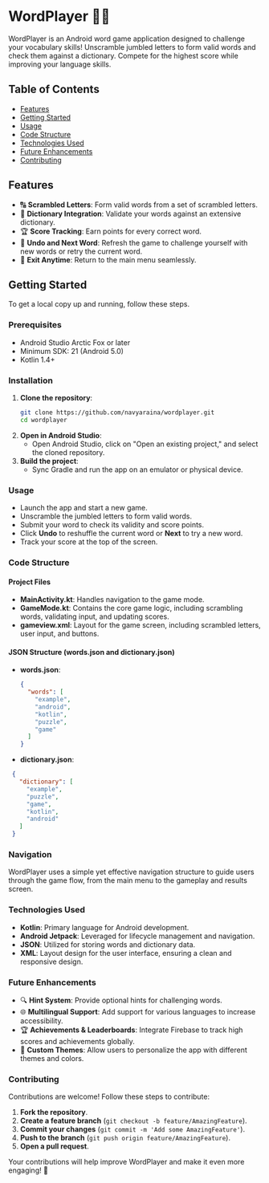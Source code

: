# WordPlayer 🎲🔤

WordPlayer is an Android word game application designed to challenge your vocabulary skills! Unscramble jumbled letters to form valid words and check them against a dictionary. Compete for the highest score while improving your language skills.

## Table of Contents
- [Features](#features)
- [Getting Started](#getting-started)
- [Usage](#usage)
- [Code Structure](#code-structure)
- [Technologies Used](#technologies-used)
- [Future Enhancements](#future-enhancements)
- [Contributing](#contributing)

## Features
- 🔠 **Scrambled Letters**: Form valid words from a set of scrambled letters.
- 📖 **Dictionary Integration**: Validate your words against an extensive dictionary.
- 🏆 **Score Tracking**: Earn points for every correct word.
- 🔄 **Undo and Next Word**: Refresh the game to challenge yourself with new words or retry the current word.
- 🚪 **Exit Anytime**: Return to the main menu seamlessly.

## Getting Started
To get a local copy up and running, follow these steps.

### Prerequisites
- Android Studio Arctic Fox or later
- Minimum SDK: 21 (Android 5.0)
- Kotlin 1.4+

### Installation
1. **Clone the repository**:
   ```bash
   git clone https://github.com/navyaraina/wordplayer.git
   cd wordplayer
   ```
2. **Open in Android Studio**:
    - Open Android Studio, click on "Open an existing project," and select the cloned repository.
3. **Build the project**:
    - Sync Gradle and run the app on an emulator or physical device.

### Usage
- Launch the app and start a new game.
- Unscramble the jumbled letters to form valid words.
- Submit your word to check its validity and score points.
- Click **Undo** to reshuffle the current word or **Next** to try a new word.
- Track your score at the top of the screen.

### Code Structure
#### Project Files
- **MainActivity.kt**: Handles navigation to the game mode.
- **GameMode.kt**: Contains the core game logic, including scrambling words, validating input, and updating scores.
- **gameview.xml**: Layout for the game screen, including scrambled letters, user input, and buttons.

#### JSON Structure (words.json and dictionary.json)
- **words.json**:
  ```json
  {
    "words": [
      "example",
      "android",
      "kotlin",
      "puzzle",
      "game"
    ]
  }
  ```
- **dictionary.json**:
 ```json
  {
    "dictionary": [
      "example",
      "puzzle",
      "game",
      "kotlin",
      "android"
    ]
  }
  ```

### Navigation  
WordPlayer uses a simple yet effective navigation structure to guide users through the game flow, from the main menu to the gameplay and results screen.

### Technologies Used  
- **Kotlin**: Primary language for Android development.  
- **Android Jetpack**: Leveraged for lifecycle management and navigation.  
- **JSON**: Utilized for storing words and dictionary data.  
- **XML**: Layout design for the user interface, ensuring a clean and responsive design.

### Future Enhancements  
- 🔍 **Hint System**: Provide optional hints for challenging words.  
- 🌐 **Multilingual Support**: Add support for various languages to increase accessibility.  
- 🏆 **Achievements & Leaderboards**: Integrate Firebase to track high scores and achievements globally.  
- 🎨 **Custom Themes**: Allow users to personalize the app with different themes and colors.

### Contributing  
Contributions are welcome! Follow these steps to contribute:  
1. **Fork the repository**.  
2. **Create a feature branch** (`git checkout -b feature/AmazingFeature`).  
3. **Commit your changes** (`git commit -m 'Add some AmazingFeature'`).  
4. **Push to the branch** (`git push origin feature/AmazingFeature`).  
5. **Open a pull request**.

Your contributions will help improve WordPlayer and make it even more engaging! 🌟  
